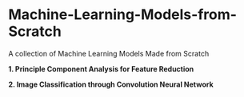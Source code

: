 # Machine-Learning-Models-from-Scratch
A collection of Machine Learning Models Made from Scratch

**1. Principle Component Analysis for Feature Reduction**

**2. Image Classification through Convolution Neural Network**
